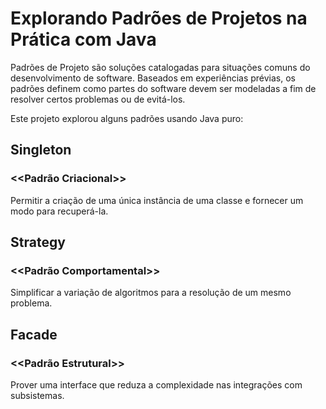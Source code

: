 # Explorando Padrões de Projetos na Prática com Java

Padrões de Projeto são soluções catalogadas para situações comuns do desenvolvimento de software. Baseados em experiências prévias, os padrões definem como partes do software devem ser modeladas a fim de resolver certos problemas ou de evitá-los.

Este projeto explorou alguns padrões usando Java puro:

## Singleton
### <<Padrão Criacional>>
Permitir a criação de uma única instância de uma classe e fornecer um modo para recuperá-la.

## Strategy
### <<Padrão Comportamental>>
Simplificar a variação de algoritmos para a resolução de um mesmo problema.

## Facade
### <<Padrão Estrutural>>
Prover uma interface que reduza a complexidade nas integrações com subsistemas.

